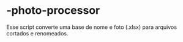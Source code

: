 # -photo-processor
Esse script converte uma base de nome e foto (.xlsx) para arquivos cortados e renomeados.
